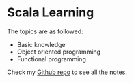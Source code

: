 # Scala Learning

The topics are as followed:

- Basic knowledge
- Object oriented programming
- Functional programming

Check my [Github repo](https://github.com/EnzoSeason/study-notes/tree/main/scala) to see all the notes.
